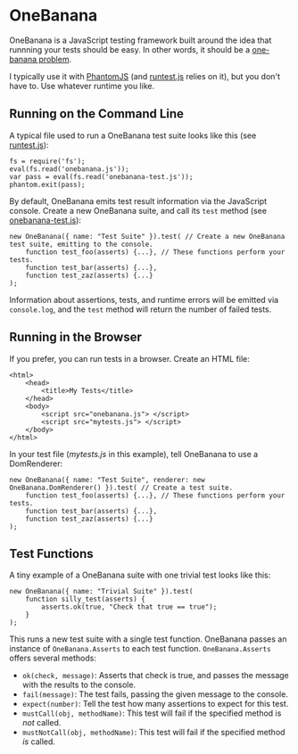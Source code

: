 OneBanana
=========

OneBanana is a JavaScript testing framework built around the idea that runnning your tests should be easy. In other words, it should be a [one-banana problem](http://www.catb.org/jargon/html/O/one-banana-problem.html).

I typically use it with [PhantomJS](http://phantomjs.org/) (and
[runtest.js](https://github.com/craser/OneBanana/blob/master/runtest.js)
relies on it), but you don't have to. Use whatever runtime you like.


Running on the Command Line
---------------------------


A typical file used to run a OneBanana test suite looks like this (see [runtest.js](https://github.com/craser/OneBanana/blob/master/runtest.js)):

    fs = require('fs');
    eval(fs.read('onebanana.js'));
    var pass = eval(fs.read('onebanana-test.js'));
    phantom.exit(pass);

By default, OneBanana emits test result information via the JavaScript console. Create a new OneBanana suite, and call its `test` method (see [onebanana-test.js](https://github.com/craser/OneBanana/blob/master/onebanana-test.js)):

    new OneBanana({ name: "Test Suite" }).test( // Create a new OneBanana test suite, emitting to the console.
        function test_foo(asserts) {...}, // These functions perform your tests.
        function test_bar(asserts) {...}, 
        function test_zaz(asserts) {...}
    );

Information about assertions, tests, and runtime errors will be emitted via `console.log`, and the `test` method will return the number of failed tests.

Running in the Browser
----------------------

If you prefer, you can run tests in a browser. Create an HTML file:

    <html>
        <head>
            <title>My Tests</title>
        </head>
        <body>
            <script src="onebanana.js"> </script>
            <script src="mytests.js"> </script>
        </body>
    </html>


In your test file (*mytests.js* in this example), tell OneBanana to use a DomRenderer:

    new OneBanana({ name: "Test Suite", renderer: new OneBanana.DomRenderer() }).test( // Create a test suite.
        function test_foo(asserts) {...}, // These functions perform your tests.
        function test_bar(asserts) {...}, 
        function test_zaz(asserts) {...}
    );


Test Functions
--------------

A tiny example of a OneBanana suite with one trivial test looks like this:

    new OneBanana({ name: "Trivial Suite" }).test(
        function silly_test(asserts) {
            asserts.ok(true, "Check that true == true");
        }
    );

This runs a new test suite with a single test function. OneBanana passes an instance of `OneBanana.Asserts` to each test function. `OneBanana.Asserts` offers several methods:

  - ```ok(check, message)```: Asserts that check is true, and passes the message with the results to the console.
  - ```fail(message)```: The test fails, passing the given message to the console.
  - ```expect(number)```: Tell the test how many assertions to expect for this test.
  - ```mustCall(obj, methodName)```: This test will fail if the specified method is *not* called.
  - ```mustNotCall(obj, methodName)```: This test will fail if the specified method *is* called.


    
